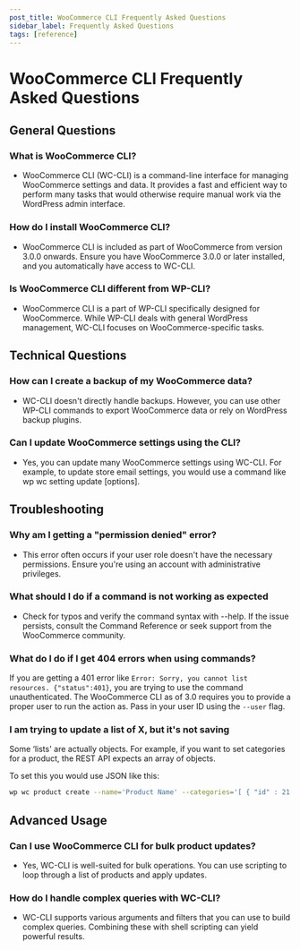 ```yaml
---
post_title: WooCommerce CLI Frequently Asked Questions
sidebar_label: Frequently Asked Questions
tags: [reference]
---
```


# WooCommerce CLI Frequently Asked Questions

## General Questions

### What is WooCommerce CLI?

- WooCommerce CLI (WC-CLI) is a command-line interface for managing WooCommerce settings and data. It provides a fast and efficient way to perform many tasks that would otherwise require manual work via the WordPress admin interface.

### How do I install WooCommerce CLI?

- WooCommerce CLI is included as part of WooCommerce from version 3.0.0 onwards. Ensure you have WooCommerce 3.0.0 or later installed, and you automatically have access to WC-CLI.

### Is WooCommerce CLI different from WP-CLI?

- WooCommerce CLI is a part of WP-CLI specifically designed for WooCommerce. While WP-CLI deals with general WordPress management, WC-CLI focuses on WooCommerce-specific tasks.

## Technical Questions

### How can I create a backup of my WooCommerce data?

- WC-CLI doesn't directly handle backups. However, you can use other WP-CLI commands to export WooCommerce data or rely on WordPress backup plugins.

### Can I update WooCommerce settings using the CLI?

- Yes, you can update many WooCommerce settings using WC-CLI. For example, to update store email settings, you would use a command like wp wc setting update [options].

## Troubleshooting

### Why am I getting a "permission denied" error?

- This error often occurs if your user role doesn't have the necessary permissions. Ensure you're using an account with administrative privileges.

### What should I do if a command is not working as expected

- Check for typos and verify the command syntax with --help. If the issue persists, consult the Command Reference or seek support from the WooCommerce community.

### What do I do if I get 404 errors when using commands?

If you are getting a 401 error like `Error: Sorry, you cannot list resources. {"status":401}`, you are trying to use the command unauthenticated. The WooCommerce CLI as of 3.0 requires you to provide a proper user to run the action as. Pass in your user ID using the `--user` flag.

### I am trying to update a list of X, but it's not saving

Some ‘lists' are actually objects. For example, if you want to set categories for a product, the REST API expects an array of objects.

To set this you would use JSON like this:

```bash
wp wc product create --name='Product Name' --categories='[ { "id" : 21 } ]' --user=admin
```

## Advanced Usage

### Can I use WooCommerce CLI for bulk product updates?

- Yes, WC-CLI is well-suited for bulk operations. You can use scripting to loop through a list of products and apply updates.

### How do I handle complex queries with WC-CLI?

- WC-CLI supports various arguments and filters that you can use to build complex queries. Combining these with shell scripting can yield powerful results.
